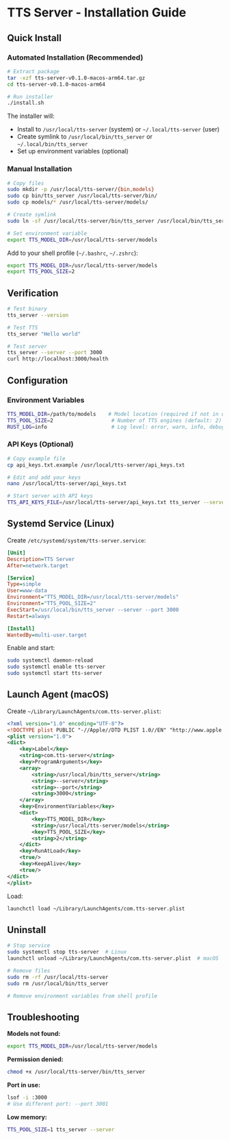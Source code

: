 # TTS Server - Installation Guide

## Quick Install

### Automated Installation (Recommended)

```bash
# Extract package
tar -xzf tts-server-v0.1.0-macos-arm64.tar.gz
cd tts-server-v0.1.0-macos-arm64

# Run installer
./install.sh
```

The installer will:
- Install to `/usr/local/tts-server` (system) or `~/.local/tts-server` (user)
- Create symlink to `/usr/local/bin/tts_server` or `~/.local/bin/tts_server`
- Set up environment variables (optional)

### Manual Installation

```bash
# Copy files
sudo mkdir -p /usr/local/tts-server/{bin,models}
sudo cp bin/tts_server /usr/local/tts-server/bin/
sudo cp models/* /usr/local/tts-server/models/

# Create symlink
sudo ln -sf /usr/local/tts-server/bin/tts_server /usr/local/bin/tts_server

# Set environment variable
export TTS_MODEL_DIR=/usr/local/tts-server/models
```

Add to your shell profile (`~/.bashrc`, `~/.zshrc`):
```bash
export TTS_MODEL_DIR=/usr/local/tts-server/models
export TTS_POOL_SIZE=2
```

## Verification

```bash
# Test binary
tts_server --version

# Test TTS
tts_server "Hello world"

# Test server
tts_server --server --port 3000
curl http://localhost:3000/health
```

## Configuration

### Environment Variables

```bash
TTS_MODEL_DIR=/path/to/models    # Model location (required if not in default location)
TTS_POOL_SIZE=2                   # Number of TTS engines (default: 2)
RUST_LOG=info                     # Log level: error, warn, info, debug
```

### API Keys (Optional)

```bash
# Copy example file
cp api_keys.txt.example /usr/local/tts-server/api_keys.txt

# Edit and add your keys
nano /usr/local/tts-server/api_keys.txt

# Start server with API keys
TTS_API_KEYS_FILE=/usr/local/tts-server/api_keys.txt tts_server --server
```

## Systemd Service (Linux)

Create `/etc/systemd/system/tts-server.service`:

```ini
[Unit]
Description=TTS Server
After=network.target

[Service]
Type=simple
User=www-data
Environment="TTS_MODEL_DIR=/usr/local/tts-server/models"
Environment="TTS_POOL_SIZE=2"
ExecStart=/usr/local/bin/tts_server --server --port 3000
Restart=always

[Install]
WantedBy=multi-user.target
```

Enable and start:
```bash
sudo systemctl daemon-reload
sudo systemctl enable tts-server
sudo systemctl start tts-server
```

## Launch Agent (macOS)

Create `~/Library/LaunchAgents/com.tts-server.plist`:

```xml
<?xml version="1.0" encoding="UTF-8"?>
<!DOCTYPE plist PUBLIC "-//Apple//DTD PLIST 1.0//EN" "http://www.apple.com/DTDs/PropertyList-1.0.dtd">
<plist version="1.0">
<dict>
    <key>Label</key>
    <string>com.tts-server</string>
    <key>ProgramArguments</key>
    <array>
        <string>/usr/local/bin/tts_server</string>
        <string>--server</string>
        <string>--port</string>
        <string>3000</string>
    </array>
    <key>EnvironmentVariables</key>
    <dict>
        <key>TTS_MODEL_DIR</key>
        <string>/usr/local/tts-server/models</string>
        <key>TTS_POOL_SIZE</key>
        <string>2</string>
    </dict>
    <key>RunAtLoad</key>
    <true/>
    <key>KeepAlive</key>
    <true/>
</dict>
</plist>
```

Load:
```bash
launchctl load ~/Library/LaunchAgents/com.tts-server.plist
```

## Uninstall

```bash
# Stop service
sudo systemctl stop tts-server  # Linux
launchctl unload ~/Library/LaunchAgents/com.tts-server.plist  # macOS

# Remove files
sudo rm -rf /usr/local/tts-server
sudo rm /usr/local/bin/tts_server

# Remove environment variables from shell profile
```

## Troubleshooting

**Models not found:**
```bash
export TTS_MODEL_DIR=/usr/local/tts-server/models
```

**Permission denied:**
```bash
chmod +x /usr/local/tts-server/bin/tts_server
```

**Port in use:**
```bash
lsof -i :3000
# Use different port: --port 3001
```

**Low memory:**
```bash
TTS_POOL_SIZE=1 tts_server --server
```
